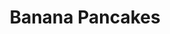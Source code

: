 ---
title: Banana Pancakes
category: breakfast
ingredients:
- name: baking powder
  amount: 1 pinch
- name: egg
  amount: '1'
- name: banana
  amount: '1'
- name: coconut oil
  amount: 1 tsp
- name: oats
  amount: 25 g
- name: protein powder
  amount: 1 scoop
cookware:
- name: blender
- name: frying pan
- name: spatula
steps:
- description: Put banana, protein powder, egg, oats and baking powder into the blender
    and whizz until smooth.
- description: Add coconut oil to a frying pan on a high heat and then add a scoop
    of the mixture to the pan to cook (I use a 1/4 cup measure). Cook until it's solidified
    and then flip with a spatula to cook the other side.
- description: Work your way through the rest of the mixture, and then serve with
    your favourite toppings.
---